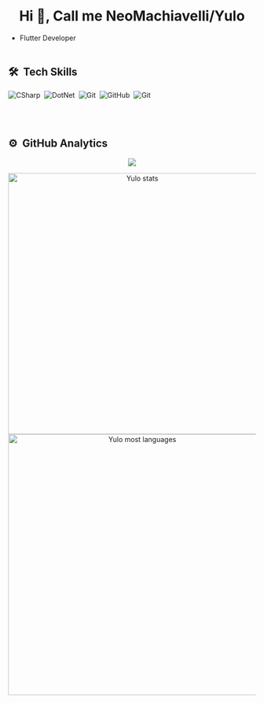 

<h1 align="center">Hi 👋, Call me NeoMachiavelli/Yulo</h1>



- Flutter Developer
<br><br>

## 🛠 &nbsp;Tech Skills

![CSharp](https://img.shields.io/badge/-Typescript-05122A?style=flat&logo=typescript&logoColor)&nbsp;
![DotNet](https://img.shields.io/badge/-DotNet-05122A?style=flat&logo=dotnet)&nbsp;
![Git](https://img.shields.io/badge/-Git-05122A?style=flat&logo=git)&nbsp;
![GitHub](https://img.shields.io/badge/-GitHub-05122A?style=flat&logo=github)&nbsp;
![Git](https://img.shields.io/badge/-Flutter-05122A?style=flat&logo=flutter)&nbsp;

<br><br>

## ⚙️ &nbsp;GitHub Analytics


<p align="center">
  <img src="https://raw.githubusercontent.com/Sutil/Sutil/2b2fad3bf54522bb30c8c170591fc68ff51b69e6/github-contribution-grid-snake2.svg" />
</p>

<p align="center">
<img width="530em" src="https://github-readme-stats.vercel.app/api?username=yulo-sudo22&show_icons=true&theme=vision-friendly-dark" alt="Yulo stats"/>
<img width="530em" src="https://github-readme-stats.vercel.app/api/top-langs/?username=yulo-sudo22&layout=compact&theme=vision-friendly-dark" alt="Yulo most languages"/>
</p>
